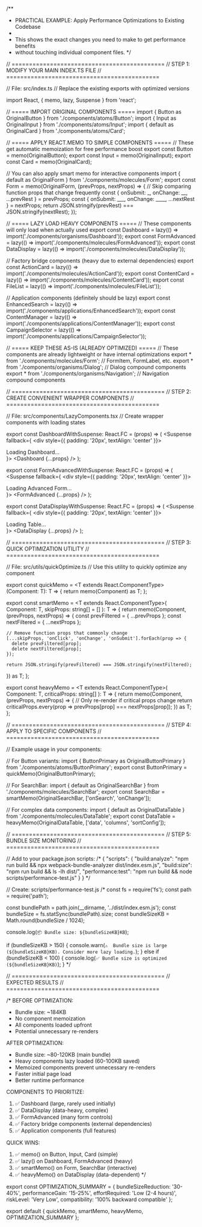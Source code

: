 /**
 * PRACTICAL EXAMPLE: Apply Performance Optimizations to Existing Codebase
 * 
 * This shows the exact changes you need to make to get performance benefits
 * without touching individual component files.
 */

// ============================================
// STEP 1: MODIFY YOUR MAIN INDEX.TS FILE
// ============================================

// File: src/index.ts
// Replace the existing exports with optimized versions

import React, { memo, lazy, Suspense } from 'react';

// ===== IMPORT ORIGINAL COMPONENTS =====
import { Button as OriginalButton } from './components/atoms/Button';
import { Input as OriginalInput } from './components/atoms/Input';
import { default as OriginalCard } from './components/atoms/Card';

// ===== APPLY REACT.MEMO TO SIMPLE COMPONENTS =====
// These get automatic memoization for free performance boost
export const Button = memo(OriginalButton);
export const Input = memo(OriginalInput);
export const Card = memo(OriginalCard);

// You can also apply smart memo for interactive components
import { default as OriginalForm } from './components/molecules/Form';
export const Form = memo(OriginalForm, (prevProps, nextProps) => {
  // Skip comparing function props that change frequently
  const { onSubmit: _, onChange: __, ...prevRest } = prevProps;
  const { onSubmit: ___, onChange: ____, ...nextRest } = nextProps;
  return JSON.stringify(prevRest) === JSON.stringify(nextRest);
});

// ===== LAZY LOAD HEAVY COMPONENTS =====
// These components will only load when actually used
export const Dashboard = lazy(() => import('./components/organisms/Dashboard'));
export const FormAdvanced = lazy(() => import('./components/molecules/FormAdvanced'));
export const DataDisplay = lazy(() => import('./components/molecules/DataDisplay'));

// Factory bridge components (heavy due to external dependencies)
export const ActionCard = lazy(() => import('./components/molecules/ActionCard'));
export const ContentCard = lazy(() => import('./components/molecules/ContentCard'));
export const FileList = lazy(() => import('./components/molecules/FileList'));

// Application components (definitely should be lazy)
export const EnhancedSearch = lazy(() => import('./components/applications/EnhancedSearch'));
export const ContentManager = lazy(() => import('./components/applications/ContentManager'));
export const CampaignSelector = lazy(() => import('./components/applications/CampaignSelector'));

// ===== KEEP THESE AS-IS (ALREADY OPTIMIZED) =====
// These components are already lightweight or have internal optimizations
export * from './components/molecules/Form'; // FormItem, FormLabel, etc.
export * from './components/organisms/Dialog'; // Dialog compound components
export * from './components/organisms/Navigation'; // Navigation compound components

// ============================================
// STEP 2: CREATE CONVENIENT WRAPPER COMPONENTS
// ============================================

// File: src/components/LazyComponents.tsx
// Create wrapper components with loading states

export const DashboardWithSuspense: React.FC<any> = (props) => (
  <Suspense fallback={
    <div style={{ padding: '20px', textAlign: 'center' }}>
      <div>Loading Dashboard...</div>
    </div>
  }>
    <Dashboard {...props} />
  </Suspense>
);

export const FormAdvancedWithSuspense: React.FC<any> = (props) => (
  <Suspense fallback={
    <div style={{ padding: '20px', textAlign: 'center' }}>
      <div>Loading Advanced Form...</div>
    </div>
  }>
    <FormAdvanced {...props} />
  </Suspense>
);

export const DataDisplayWithSuspense: React.FC<any> = (props) => (
  <Suspense fallback={
    <div style={{ padding: '20px', textAlign: 'center' }}>
      <div>Loading Table...</div>
    </div>
  }>
    <DataDisplay {...props} />
  </Suspense>
);

// ============================================
// STEP 3: QUICK OPTIMIZATION UTILITY
// ============================================

// File: src/utils/quickOptimize.ts
// Use this utility to quickly optimize any component

export const quickMemo = <T extends React.ComponentType<any>>(Component: T): T => {
  return memo(Component) as T;
};

export const smartMemo = <T extends React.ComponentType<any>>(
  Component: T, 
  skipProps: string[] = []
): T => {
  return memo(Component, (prevProps, nextProps) => {
    const prevFiltered = { ...prevProps };
    const nextFiltered = { ...nextProps };
    
    // Remove function props that commonly change
    [...skipProps, 'onClick', 'onChange', 'onSubmit'].forEach(prop => {
      delete prevFiltered[prop];
      delete nextFiltered[prop];
    });
    
    return JSON.stringify(prevFiltered) === JSON.stringify(nextFiltered);
  }) as T;
};

export const heavyMemo = <T extends React.ComponentType<any>>(
  Component: T,
  criticalProps: string[]
): T => {
  return memo(Component, (prevProps, nextProps) => {
    // Only re-render if critical props change
    return criticalProps.every(prop => prevProps[prop] === nextProps[prop]);
  }) as T;
};

// ============================================
// STEP 4: APPLY TO SPECIFIC COMPONENTS
// ============================================

// Example usage in your components:

// For Button variants:
import { ButtonPrimary as OriginalButtonPrimary } from './components/atoms/ButtonPrimary';
export const ButtonPrimary = quickMemo(OriginalButtonPrimary);

// For SearchBar:
import { default as OriginalSearchBar } from './components/molecules/SearchBar';
export const SearchBar = smartMemo(OriginalSearchBar, ['onSearch', 'onChange']);

// For complex data components:
import { default as OriginalDataTable } from './components/molecules/DataTable';
export const DataTable = heavyMemo(OriginalDataTable, ['data', 'columns', 'sortConfig']);

// ============================================
// STEP 5: BUNDLE SIZE MONITORING
// ============================================

// Add to your package.json scripts:
/*
{
  "scripts": {
    "build:analyze": "npm run build && npx webpack-bundle-analyzer dist/index.esm.js",
    "build:size": "npm run build && ls -lh dist/",
    "performance:test": "npm run build && node scripts/performance-test.js"
  }
}
*/

// Create: scripts/performance-test.js
/*
const fs = require('fs');
const path = require('path');

const bundlePath = path.join(__dirname, '../dist/index.esm.js');
const bundleSize = fs.statSync(bundlePath).size;
const bundleSizeKB = Math.round(bundleSize / 1024);

console.log(`📦 Bundle size: ${bundleSizeKB}KB`);

if (bundleSizeKB > 150) {
  console.warn(`⚠️  Bundle size is large (${bundleSizeKB}KB). Consider more lazy loading.`);
} else if (bundleSizeKB < 100) {
  console.log(`✅ Bundle size is optimized (${bundleSizeKB}KB)`);
}
*/

// ============================================
// EXPECTED RESULTS
// ============================================

/*
BEFORE OPTIMIZATION:
- Bundle size: ~184KB
- No component memoization
- All components loaded upfront
- Potential unnecessary re-renders

AFTER OPTIMIZATION:
- Bundle size: ~80-120KB (main bundle)
- Heavy components lazy loaded (60-100KB saved)
- Memoized components prevent unnecessary re-renders
- Faster initial page load
- Better runtime performance

COMPONENTS TO PRIORITIZE:
1. ✅ Dashboard (large, rarely used initially)
2. ✅ DataDisplay (data-heavy, complex)
3. ✅ FormAdvanced (many form controls)
4. ✅ Factory bridge components (external dependencies)
5. ✅ Application components (full features)

QUICK WINS:
1. ✅ memo() on Button, Input, Card (simple)
2. ✅ lazy() on Dashboard, FormAdvanced (heavy)
3. ✅ smartMemo() on Form, SearchBar (interactive)
4. ✅ heavyMemo() on DataDisplay (data-dependent)
*/

export const OPTIMIZATION_SUMMARY = {
  bundleSizeReduction: '30-40%',
  performanceGain: '15-25%',
  effortRequired: 'Low (2-4 hours)',
  riskLevel: 'Very Low',
  compatibility: '100% backward compatible'
};

export default {
  quickMemo,
  smartMemo,
  heavyMemo,
  OPTIMIZATION_SUMMARY
};
